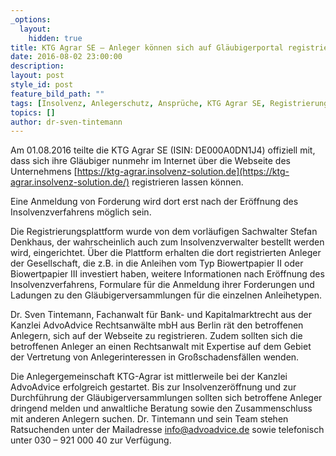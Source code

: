 ```yaml
---
_options:
  layout:
    hidden: true
title: KTG Agrar SE – Anleger können sich auf Gläubigerportal registrieren
date: 2016-08-02 23:00:00
description:
layout: post
style_id: post
feature_bild_path: ""
tags: [Insolvenz, Anlegerschutz, Ansprüche, KTG Agrar SE, Registrierung, Anleihe, Biowertpapier II, Biowertpapier III, Gläubigerversammlung, Insolvenzeröffnung, Anlegergemeinschaft, Anmeldung von Forderungen, "ISIN DE000A0DN1J4", "ISIN DE000A1H3VN9", "ISIN DE000A11QGQ1"]
topics: []
author: dr-sven-tintemann
---
```



Am 01.08.2016 teilte die KTG Agrar SE (ISIN: DE000A0DN1J4) offiziell mit, dass sich ihre Gläubiger nunmehr im Internet über die Webseite des Unternehmens [https://ktg-agrar.insolvenz-solution.de](https://ktg-agrar.insolvenz-solution.de/) registrieren lassen können.

Eine Anmeldung von Forderung wird dort erst nach der Eröffnung des Insolvenzverfahrens möglich sein.

Die Registrierungsplattform wurde von dem vorläufigen Sachwalter Stefan Denkhaus, der wahrscheinlich auch zum Insolvenzverwalter bestellt werden wird, eingerichtet. Über die Plattform erhalten die dort registrierten Anleger der Gesellschaft, die z.B. in die Anleihen vom Typ Biowertpapier II oder Biowertpapier III investiert haben, weitere Informationen nach Eröffnung des Insolvenzverfahrens, Formulare für die Anmeldung ihrer Forderungen und Ladungen zu den Gläubigerversammlungen für die einzelnen Anleihetypen.

Dr. Sven Tintemann, Fachanwalt für Bank- und Kapitalmarktrecht aus der Kanzlei AdvoAdvice Rechtsanwälte mbH aus Berlin rät den betroffenen Anlegern, sich auf der Webseite zu registrieren. Zudem sollten sich die betroffenen Anleger an einen Rechtsanwalt mit Expertise auf dem Gebiet der Vertretung von Anlegerinteressen in Großschadensfällen wenden.

Die Anlegergemeinschaft KTG-Agrar ist mittlerweile bei der Kanzlei AdvoAdvice erfolgreich gestartet. Bis zur Insolvenzeröffnung und zur Durchführung der Gläubigerversammlungen sollten sich betroffene Anleger dringend melden und anwaltliche Beratung sowie den Zusammenschluss mit anderen Anlegern suchen. Dr. Tintemann und sein Team stehen Ratsuchenden unter der Mailadresse info@advoadvice.de sowie telefonisch unter 030 – 921 000 40 zur Verfügung.
